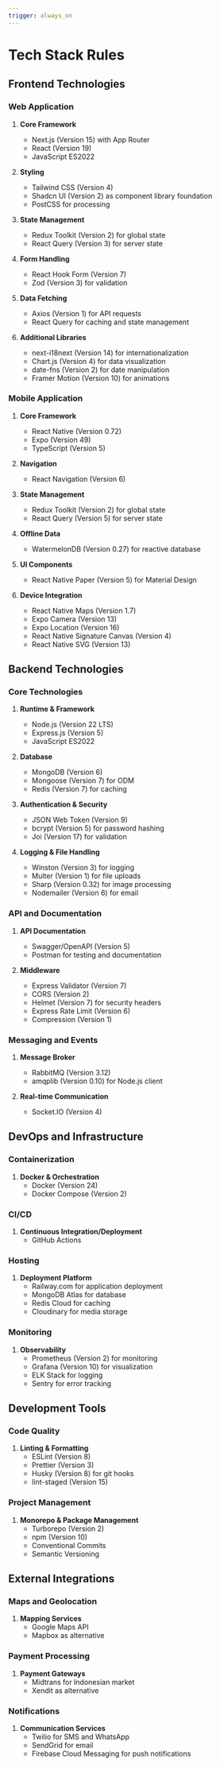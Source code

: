 ```yaml
---
trigger: always_on
---
```


# Tech Stack Rules

## Frontend Technologies

### Web Application

1. **Core Framework**
   - Next.js (Version 15) with App Router
   - React (Version 19)
   - JavaScript ES2022

2. **Styling**
   - Tailwind CSS (Version 4)
   - Shadcn UI (Version 2) as component library foundation
   - PostCSS for processing

3. **State Management**
   - Redux Toolkit (Version 2) for global state
   - React Query (Version 3) for server state

4. **Form Handling**
   - React Hook Form (Version 7)
   - Zod (Version 3) for validation

5. **Data Fetching**
   - Axios (Version 1) for API requests
   - React Query for caching and state management

6. **Additional Libraries**
   - next-i18next (Version 14) for internationalization
   - Chart.js (Version 4) for data visualization
   - date-fns (Version 2) for date manipulation
   - Framer Motion (Version 10) for animations

### Mobile Application

1. **Core Framework**
   - React Native (Version 0.72)
   - Expo (Version 49)
   - TypeScript (Version 5)

2. **Navigation**
   - React Navigation (Version 6)

3. **State Management**
   - Redux Toolkit (Version 2) for global state
   - React Query (Version 5) for server state

4. **Offline Data**
   - WatermelonDB (Version 0.27) for reactive database

5. **UI Components**
   - React Native Paper (Version 5) for Material Design

6. **Device Integration**
   - React Native Maps (Version 1.7)
   - Expo Camera (Version 13)
   - Expo Location (Version 16)
   - React Native Signature Canvas (Version 4)
   - React Native SVG (Version 13)

## Backend Technologies

### Core Technologies

1. **Runtime & Framework**
   - Node.js (Version 22 LTS)
   - Express.js (Version 5)
   - JavaScript ES2022

2. **Database**
   - MongoDB (Version 6)
   - Mongoose (Version 7) for ODM
   - Redis (Version 7) for caching

3. **Authentication & Security**
   - JSON Web Token (Version 9)
   - bcrypt (Version 5) for password hashing
   - Joi (Version 17) for validation

4. **Logging & File Handling**
   - Winston (Version 3) for logging
   - Multer (Version 1) for file uploads
   - Sharp (Version 0.32) for image processing
   - Nodemailer (Version 6) for email

### API and Documentation

1. **API Documentation**
   - Swagger/OpenAPI (Version 5)
   - Postman for testing and documentation

2. **Middleware**
   - Express Validator (Version 7)
   - CORS (Version 2)
   - Helmet (Version 7) for security headers
   - Express Rate Limit (Version 6)
   - Compression (Version 1)

### Messaging and Events

1. **Message Broker**
   - RabbitMQ (Version 3.12)
   - amqplib (Version 0.10) for Node.js client

2. **Real-time Communication**
   - Socket.IO (Version 4)

## DevOps and Infrastructure

### Containerization

1. **Docker & Orchestration**
   - Docker (Version 24)
   - Docker Compose (Version 2)

### CI/CD

1. **Continuous Integration/Deployment**
   - GitHub Actions

### Hosting

1. **Deployment Platform**
   - Railway.com for application deployment
   - MongoDB Atlas for database
   - Redis Cloud for caching
   - Cloudinary for media storage

### Monitoring

1. **Observability**
   - Prometheus (Version 2) for monitoring
   - Grafana (Version 10) for visualization
   - ELK Stack for logging
   - Sentry for error tracking

## Development Tools

### Code Quality

1. **Linting & Formatting**
   - ESLint (Version 8)
   - Prettier (Version 3)
   - Husky (Version 8) for git hooks
   - lint-staged (Version 15)

### Project Management

1. **Monorepo & Package Management**
   - Turborepo (Version 2)
   - npm (Version 10)
   - Conventional Commits
   - Semantic Versioning

## External Integrations

### Maps and Geolocation

1. **Mapping Services**
   - Google Maps API
   - Mapbox as alternative

### Payment Processing

1. **Payment Gateways**
   - Midtrans for Indonesian market
   - Xendit as alternative

### Notifications

1. **Communication Services**
   - Twilio for SMS and WhatsApp
   - SendGrid for email
   - Firebase Cloud Messaging for push notifications
